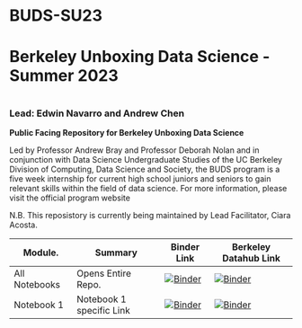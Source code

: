 # BUDS-SU23
# Berkeley Unboxing Data Science - Summer 2023
# 
## 
### Lead: Edwin Navarro and Andrew Chen 

**Public Facing Repository for Berkeley Unboxing Data Science**

Led by Professor Andrew Bray and Professor Deborah Nolan and in conjunction with Data Science Undergraduate Studies of the UC Berkeley Division of Computing, Data Science and Society, the BUDS program is a five week internship for current high school juniors and seniors to gain relevant skills within the field of data science. For more information, please visit the official program website

N.B. This reposistory is currently being maintained by Lead Facilitator, Ciara Acosta.

| Module.       | Summary                                       | Binder Link          |Berkeley Datahub Link           |
|---------------|-----------------------------------------------|----------------------|--------------------------------|
| All Notebooks   | Opens Entire Repo.    | [![Binder](https://mybinder.org/badge.svg)]() | [![Binder](https://img.shields.io/badge/Launch-HighSchool%20Datahub-blue.svg)]([[http://highschool.datahub.berkeley.edu/user-redirect/interact?account=ds-modules&repo=BUDS-SU22&branch=main](https://highschool.datahub.berkeley.edu/hub/user-redirect/git-pull?repo=https%3A%2F%2Fgithub.com%2Fds-modules%2FBUDS-SU22&urlpath=tree%2FBUDS-SU22%2F&branch=main)]) |
| Notebook 1   | Notebook 1 specific Link               |  [![Binder](https://mybinder.org/badge.svg)]()  | [![Binder](https://img.shields.io/badge/Launch-UCB%20Datahub-blue.svg)]()|

